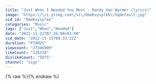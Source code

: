 ```yaml
---
title: "Just When I Needed You Most - Randy Van Warmer (lyrics)"
image: "https:\/\/i.ytimg.com\/vi\/DmeKvysplkk\/hqdefault.jpg"
vid_id: "DmeKvysplkk"
categories: "Music"
tags: ["Just","When","Needed"]
date: "2021-11-21T07:26:00+03:00"
vid_date: "2012-11-15T08:33:22Z"
duration: "PT4M2S"
viewcount: "27346909"
likeCount: "126378"
dislikeCount: "5075"
channel: "sigz"
---
```

{% raw %}{% endraw %}
